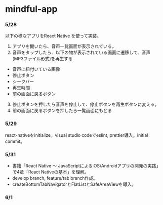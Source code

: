 # mindful-app

### 5/28  
以下の様なアプリをReact Native を使って実装。  
1. アプリを開いたら、音声一覧画面が表示されている。  
2. 音声をタップしたら、以下の物が表示されている画面に遷移して、音声(MP3ファイル形式)を再生する  
  - 音声に紐付いている画像  
  - 停止ボタン  
  - シークバー  
  - 再生時間  
  - 前の画面に戻るボタン  
3. 停止ボタンを押したら音声を停止して、停止ボタンを再生ボタンに変える。  
4. 前の画面に戻るボタンを押したら一覧画面にもどる 

### 5/29  
react-nativeをinitialize。visual studio codeでeslint, prettier導入。initial commit。

### 5/31
- 書籍「React Native 〜 JavaScriptによるiOS/Androidアプリの開発の実践」で4章「React Nativeの基本」を理解。  
- develop branch, feature/tab branch作成。 
- createBottomTabNavigatorとFlatListとSafeAreaViewを導入。  

### 6/1
